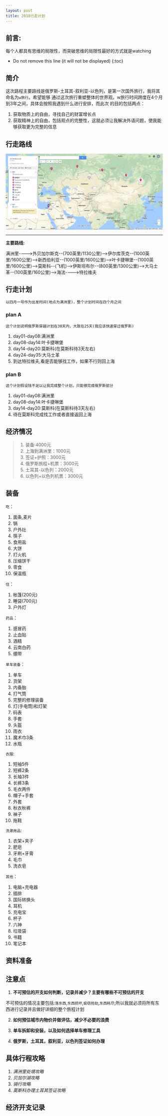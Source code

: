 ```yaml
---
layout: post
title: 2018行走计划
---
```


## 前言:
每个人都具有思维的局限性，而突破思维的局限性最好的方式就是watching

* Do not remove this line (it will not be displayed)
{:toc}

## 简介
这次路程主要路线是俄罗斯-土耳其-叙利亚-以色列，是第一次国外旅行，我将其命名为`w旅行`。希望能够
通过这次旅行重塑整体的世界观。w旅行时间跨度在4个月到3年之间，具体会按照我遇到什么进行安排，而此次
的目的包括两点：

  1. 获取物质上的自由，寻找自己的财富增长点
  2. 获取精神上的自由，包括观点的完整性，这就必须让我解决外语问题，使我能够获取更为完整的信息

## 行走路线
![行走路线](/images/trip.png)

****************************************
**主要路线:**

满洲里---->外贝加尔斯克--(700英里/1130公里)-->伊尔库茨克--(1000英里/1600公里)-->新西伯利亚--(1000英里/1600公里)-->叶卡捷琳堡--(1000英里/1600公里)-->莫斯科--(飞机)-->伊斯坦布尔--(800英里/1300公里)-->大马士革--(100英里/160公里)-->海法---->特拉维夫


## 行走计划
    以四月一号作为出发时间(地点为满洲里)，整个计划时间在四个月之间

### plan A
    这个计划说明俄罗斯穿越计划在30天内，大致在25天(我应该快速穿过俄罗斯)

1. day01-day08:满洲里
2. day08-day14:叶卡捷琳堡
3. day14-day20:莫斯科(在莫斯科待3天左右)
4. day24-day35:大马士革
5. 到达特拉维夫,看是否能够找工作，如果不行则回上海

### plan B
    这个计划假设钱不足以让我完成整个计划，只能够完成俄罗斯部分

1. day01-day08:满洲里
2. day08-day14:叶卡捷琳堡
3. day14-day20:莫斯科(在莫斯科待3天左右)
4. 待在莫斯科完成找工作或者直接返回上海

## 经济情况
> 1. 装备:4000元<br>
> 2. 上海到满洲里：1000元<br>
> 3. 签证+护照：3000元<br>
> 4. 俄罗斯旅程+机票：3000元<br>
> 5. 土耳其-以色列：2000元<br>
> 6. 以色列+以色列机票：3000元<br>

## 装备
`吃`：

1. 面条,麦片
2. 锅
3. 户外灶
4. 筷子
5. 食用盐
6. 大饼
7. 打火机
8. 压缩饼干
9. 零食
10. 保温瓶

`住`：

1. 帐篷(200元)
2. 睡袋(700元)
3. 户外灯

`药品`：

1. 感冒药
2. 止血贴
3. 酒精
4. 云南白药
5. 绷带

`单车装备`：

1. 单车
2. 货架
3. 内备胎
4. 打气筒
5. 完整的修理装备
6. 灯(手电筒)和灯架
7. 码表
8. 手套
9. 头盔
10. 雨衣
11. 魔术巾3条
12. 水瓶


`衣服`:

1. 短袖5件
2. 短裤2条
3. 长袖3件
4. 长裤3条
5. 毛衣两件
6. 帽子+手套
7. 外套
8. 秋衣秋裤
9. 袜子
10. 拖鞋

`洗漱用品`:

1. 衣架+夹子
2. 肥皂
3. 牙刷+牙膏
4. 毛巾
5. 洗衣皂

`其他`：

1. 电脑+充电器
2. 插排
3. 国际转换头
4. 耳机
5. 充电宝
6. 杯子
7. 六神
8. 垃圾袋
9. 书籍
10. 笔记本



## 资料准备
## 注意点
1. **不可预估的开支如何判断，记录并减少？主要有哪些不可预估的开支**

不可预估的情况主要包括:`落东西`,`东西损坏`,`偷窃抢劫`,`东西耗尽`;所以我就必须将所有东西进行记录并且做好详细的整个旅程计划

2. **如何预估城市内物价并做评估，减少不必要的浪费**

3. **单车拆卸和安装，以及如何选择单车修理工具**

4. **俄罗斯，土耳其，叙利亚，以色列签证如何办理**

## 具体行程攻略
1. _满洲里处境攻略_
2. _贝加尔湖攻略_
3. _骑行攻略_
4. _莫斯科办理土耳其签证攻略_

## 经济开支记录
